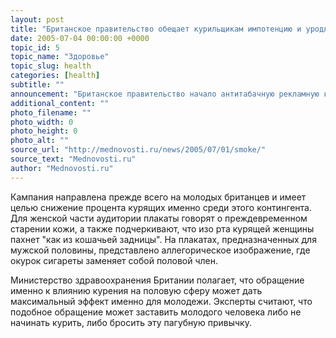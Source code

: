 ```yaml
---
layout: post
title: "Британское правительство обещает курильщикам импотенцию и уродливость"
date: 2005-07-04 00:00:00 +0000
topic_id: 5
topic_name: "Здоровье"
topic_slug: health
categories: [health]
subtitle: ""
announcement: "Британское правительство начало антитабачную рекламную кампанию, основной упор в которой делается на влиянии курения на сексуальные возможности людей, сообщает Reuters. В частности, курящих мужчин пугают импотенцией, а курящим женщинам напоминают о снижении сексуальной привлекательности."
additional_content: ""
photo_filename: ""
photo_width: 0
photo_height: 0
photo_alt: ""
source_url: "http://mednovosti.ru/news/2005/07/01/smoke/"
source_text: "Mednovosti.ru"
author: "Mednovosti.ru"
---
```

Кампания направлена прежде всего на молодых британцев и имеет целью снижение процента курящих именно среди этого контингента. Для женской части аудитории плакаты говорят о преждевременном старении кожи, а также подчеркивают, что изо рта курящей женщины пахнет "как из кошачьей задницы". На плакатах, предназначенных для мужской половины, представлено аллегорическое изображение, где окурок сигареты заменяет собой половой член.

Министерство здравоохранения Британии полагает, что обращение именно к влиянию курения на половую сферу может дать максимальный эффект именно для молодежи. Эксперты считают, что подобное обращение может заставить молодого человека либо не начинать курить, либо бросить эту пагубную привычку.
